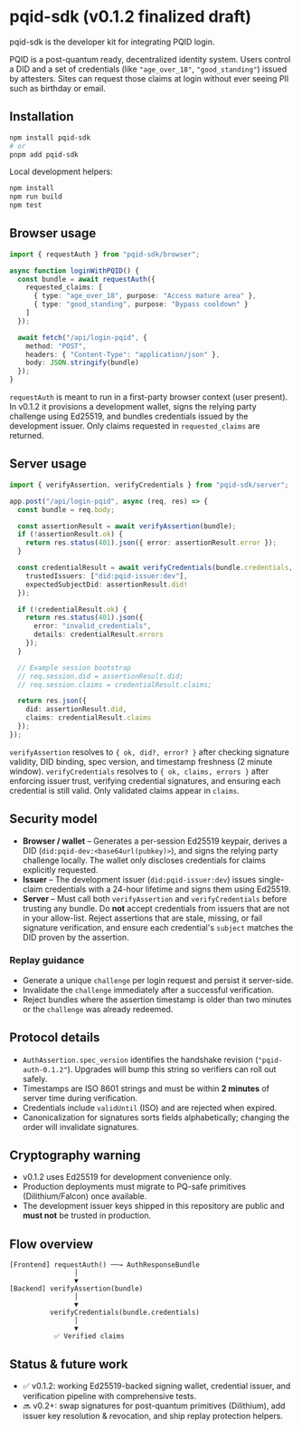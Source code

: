# pqid-sdk (v0.1.2 finalized draft)

pqid-sdk is the developer kit for integrating PQID login.

PQID is a post-quantum ready, decentralized identity system. Users control a DID and a set of credentials (like `"age_over_18"`, `"good_standing"`) issued by attesters. Sites can request those claims at login without ever seeing PII such as birthday or email.

## Installation

```bash
npm install pqid-sdk
# or
pnpm add pqid-sdk
```

Local development helpers:

```bash
npm install
npm run build
npm test
```

## Browser usage

```ts
import { requestAuth } from "pqid-sdk/browser";

async function loginWithPQID() {
  const bundle = await requestAuth({
    requested_claims: [
      { type: "age_over_18", purpose: "Access mature area" },
      { type: "good_standing", purpose: "Bypass cooldown" }
    ]
  });

  await fetch("/api/login-pqid", {
    method: "POST",
    headers: { "Content-Type": "application/json" },
    body: JSON.stringify(bundle)
  });
}
```

`requestAuth` is meant to run in a first-party browser context (user present). In v0.1.2 it provisions a development wallet, signs the relying party challenge using Ed25519, and bundles credentials issued by the development issuer. Only claims requested in `requested_claims` are returned.

## Server usage

```ts
import { verifyAssertion, verifyCredentials } from "pqid-sdk/server";

app.post("/api/login-pqid", async (req, res) => {
  const bundle = req.body;

  const assertionResult = await verifyAssertion(bundle);
  if (!assertionResult.ok) {
    return res.status(401).json({ error: assertionResult.error });
  }

  const credentialResult = await verifyCredentials(bundle.credentials, {
    trustedIssuers: ["did:pqid-issuer:dev"],
    expectedSubjectDid: assertionResult.did!
  });

  if (!credentialResult.ok) {
    return res.status(401).json({
      error: "invalid_credentials",
      details: credentialResult.errors
    });
  }

  // Example session bootstrap
  // req.session.did = assertionResult.did;
  // req.session.claims = credentialResult.claims;

  return res.json({
    did: assertionResult.did,
    claims: credentialResult.claims
  });
});
```

`verifyAssertion` resolves to `{ ok, did?, error? }` after checking signature validity, DID binding, spec version, and timestamp freshness (2 minute window). `verifyCredentials` resolves to `{ ok, claims, errors }` after enforcing issuer trust, verifying credential signatures, and ensuring each credential is still valid. Only validated claims appear in `claims`.

## Security model

- **Browser / wallet** – Generates a per-session Ed25519 keypair, derives a DID (`did:pqid-dev:<base64url(pubkey)>`), and signs the relying party challenge locally. The wallet only discloses credentials for claims explicitly requested.
- **Issuer** – The development issuer (`did:pqid-issuer:dev`) issues single-claim credentials with a 24-hour lifetime and signs them using Ed25519.
- **Server** – Must call both `verifyAssertion` and `verifyCredentials` before trusting any bundle. Do **not** accept credentials from issuers that are not in your allow-list. Reject assertions that are stale, missing, or fail signature verification, and ensure each credential's `subject` matches the DID proven by the assertion.

### Replay guidance

- Generate a unique `challenge` per login request and persist it server-side.
- Invalidate the `challenge` immediately after a successful verification.
- Reject bundles where the assertion timestamp is older than two minutes or the `challenge` was already redeemed.

## Protocol details

- `AuthAssertion.spec_version` identifies the handshake revision (`"pqid-auth-0.1.2"`). Upgrades will bump this string so verifiers can roll out safely.
- Timestamps are ISO 8601 strings and must be within **2 minutes** of server time during verification.
- Credentials include `validUntil` (ISO) and are rejected when expired.
- Canonicalization for signatures sorts fields alphabetically; changing the order will invalidate signatures.

## Cryptography warning

- v0.1.2 uses Ed25519 for development convenience only.
- Production deployments must migrate to PQ-safe primitives (Dilithium/Falcon) once available.
- The development issuer keys shipped in this repository are public and **must not** be trusted in production.

## Flow overview

```
[Frontend] requestAuth() ──→ AuthResponseBundle
                │
                ▼
[Backend] verifyAssertion(bundle)
                │
                ▼
          verifyCredentials(bundle.credentials)
                │
                ▼
           ✅ Verified claims
```

## Status & future work

- ✅ v0.1.2: working Ed25519-backed signing wallet, credential issuer, and verification pipeline with comprehensive tests.
- 🔜 v0.2+: swap signatures for post-quantum primitives (Dilithium), add issuer key resolution & revocation, and ship replay protection helpers.


